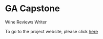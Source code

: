 # GA Capstone
Wine Reviews Writer

To go to the project website, please click [here](https://bernt73.github.io/Capstone-Project "Home page for Capstone Project")
